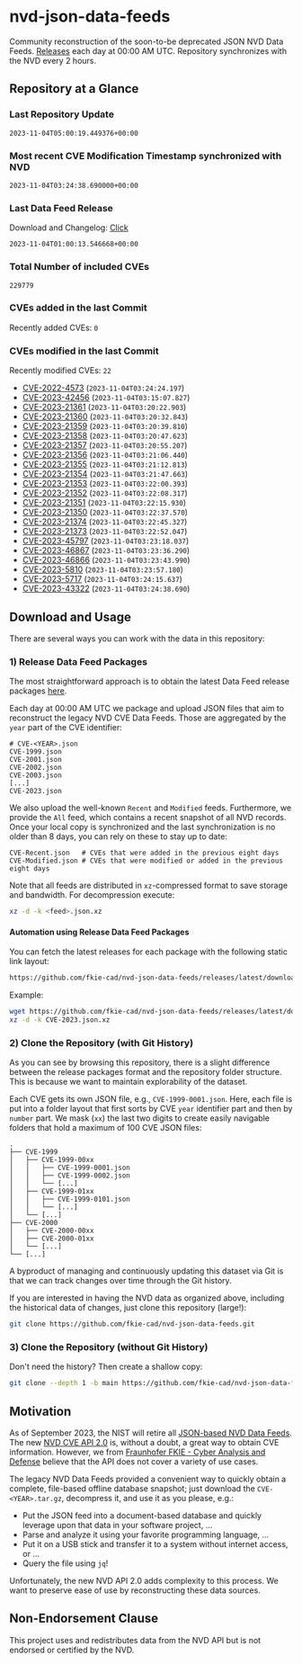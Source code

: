 # nvd-json-data-feeds

Community reconstruction of the soon-to-be deprecated JSON NVD Data Feeds. 
[Releases](https://github.com/fkie-cad/nvd-json-data-feeds/releases/latest) each day at 00:00 AM UTC.
Repository synchronizes with the NVD every 2 hours.

## Repository at a Glance

### Last Repository Update

```plain
2023-11-04T05:00:19.449376+00:00
```

### Most recent CVE Modification Timestamp synchronized with NVD

```plain
2023-11-04T03:24:38.690000+00:00
```

### Last Data Feed Release

Download and Changelog: [Click](https://github.com/fkie-cad/nvd-json-data-feeds/releases/latest)

```plain
2023-11-04T01:00:13.546668+00:00
```

### Total Number of included CVEs

```plain
229779
```

### CVEs added in the last Commit

Recently added CVEs: `0`



### CVEs modified in the last Commit

Recently modified CVEs: `22`

* [CVE-2022-4573](CVE-2022/CVE-2022-45xx/CVE-2022-4573.json) (`2023-11-04T03:24:24.197`)
* [CVE-2023-42456](CVE-2023/CVE-2023-424xx/CVE-2023-42456.json) (`2023-11-04T03:15:07.827`)
* [CVE-2023-21361](CVE-2023/CVE-2023-213xx/CVE-2023-21361.json) (`2023-11-04T03:20:22.903`)
* [CVE-2023-21360](CVE-2023/CVE-2023-213xx/CVE-2023-21360.json) (`2023-11-04T03:20:32.843`)
* [CVE-2023-21359](CVE-2023/CVE-2023-213xx/CVE-2023-21359.json) (`2023-11-04T03:20:39.810`)
* [CVE-2023-21358](CVE-2023/CVE-2023-213xx/CVE-2023-21358.json) (`2023-11-04T03:20:47.623`)
* [CVE-2023-21357](CVE-2023/CVE-2023-213xx/CVE-2023-21357.json) (`2023-11-04T03:20:55.207`)
* [CVE-2023-21356](CVE-2023/CVE-2023-213xx/CVE-2023-21356.json) (`2023-11-04T03:21:06.440`)
* [CVE-2023-21355](CVE-2023/CVE-2023-213xx/CVE-2023-21355.json) (`2023-11-04T03:21:12.813`)
* [CVE-2023-21354](CVE-2023/CVE-2023-213xx/CVE-2023-21354.json) (`2023-11-04T03:21:47.663`)
* [CVE-2023-21353](CVE-2023/CVE-2023-213xx/CVE-2023-21353.json) (`2023-11-04T03:22:00.393`)
* [CVE-2023-21352](CVE-2023/CVE-2023-213xx/CVE-2023-21352.json) (`2023-11-04T03:22:08.317`)
* [CVE-2023-21351](CVE-2023/CVE-2023-213xx/CVE-2023-21351.json) (`2023-11-04T03:22:15.930`)
* [CVE-2023-21350](CVE-2023/CVE-2023-213xx/CVE-2023-21350.json) (`2023-11-04T03:22:37.570`)
* [CVE-2023-21374](CVE-2023/CVE-2023-213xx/CVE-2023-21374.json) (`2023-11-04T03:22:45.327`)
* [CVE-2023-21373](CVE-2023/CVE-2023-213xx/CVE-2023-21373.json) (`2023-11-04T03:22:52.047`)
* [CVE-2023-45797](CVE-2023/CVE-2023-457xx/CVE-2023-45797.json) (`2023-11-04T03:23:18.037`)
* [CVE-2023-46867](CVE-2023/CVE-2023-468xx/CVE-2023-46867.json) (`2023-11-04T03:23:36.290`)
* [CVE-2023-46866](CVE-2023/CVE-2023-468xx/CVE-2023-46866.json) (`2023-11-04T03:23:43.990`)
* [CVE-2023-5810](CVE-2023/CVE-2023-58xx/CVE-2023-5810.json) (`2023-11-04T03:23:57.180`)
* [CVE-2023-5717](CVE-2023/CVE-2023-57xx/CVE-2023-5717.json) (`2023-11-04T03:24:15.637`)
* [CVE-2023-43322](CVE-2023/CVE-2023-433xx/CVE-2023-43322.json) (`2023-11-04T03:24:38.690`)


## Download and Usage

There are several ways you can work with the data in this repository:

### 1) Release Data Feed Packages

The most straightforward approach is to obtain the latest Data Feed release packages [here](https://github.com/fkie-cad/nvd-json-data-feeds/releases/latest).

Each day at 00:00 AM UTC we package and upload JSON files that aim to reconstruct the legacy NVD CVE Data Feeds.
Those are aggregated by the `year` part of the CVE identifier:

```
# CVE-<YEAR>.json
CVE-1999.json
CVE-2001.json
CVE-2002.json
CVE-2003.json
[...]
CVE-2023.json
```

We also upload the well-known `Recent` and `Modified` feeds.
Furthermore, we provide the `All` feed, which contains a recent snapshot of all NVD records.
Once your local copy is synchronized and the last synchronization is no older than 8 days, you can rely on these to stay up to date:

```plain
CVE-Recent.json   # CVEs that were added in the previous eight days
CVE-Modified.json # CVEs that were modified or added in the previous eight days
```

Note that all feeds are distributed in `xz`-compressed format to save storage and bandwidth.
For decompression execute:

```sh
xz -d -k <feed>.json.xz
```


#### Automation using Release Data Feed Packages

You can fetch the latest releases for each package with the following static link layout:

```sh
https://github.com/fkie-cad/nvd-json-data-feeds/releases/latest/download/CVE-<YEAR>.json.xz
```

Example:

```sh
wget https://github.com/fkie-cad/nvd-json-data-feeds/releases/latest/download/CVE-2023.json.xz
xz -d -k CVE-2023.json.xz
```

### 2) Clone the Repository (with Git History)

As you can see by browsing this repository, there is a slight difference between the release packages format and the repository folder structure.
This is because we want to maintain explorability of the dataset.

Each CVE gets its own JSON file, e.g., `CVE-1999-0001.json`.
Here, each file is put into a folder layout that first sorts by CVE `year` identifier part and then by `number` part.
We mask (`xx`) the last two digits to create easily navigable folders that hold a maximum of 100 CVE JSON files:

```plain
.
├── CVE-1999
│   ├── CVE-1999-00xx
│   │   ├── CVE-1999-0001.json
│   │   ├── CVE-1999-0002.json
│   │   └── [...]
│   ├── CVE-1999-01xx
│   │   ├── CVE-1999-0101.json
│   │   └── [...]
│   └── [...]
├── CVE-2000
│   ├── CVE-2000-00xx
│   ├── CVE-2000-01xx
│   └── [...]
└── [...]
```

A byproduct of managing and continuously updating this dataset via Git is that we can track changes over time through the Git history.

If you are interested in having the NVD data as organized above, including the historical data of changes, just clone this repository (large!):

```sh
git clone https://github.com/fkie-cad/nvd-json-data-feeds.git
```

### 3) Clone the Repository (without Git History)

Don't need the history? Then create a shallow copy:

```sh
git clone --depth 1 -b main https://github.com/fkie-cad/nvd-json-data-feeds.git
```

## Motivation

As of September 2023, the NIST will retire all [JSON-based NVD Data Feeds](https://nvd.nist.gov/vuln/data-feeds#divRetirementBanner-1).
The new [NVD CVE API 2.0](https://nvd.nist.gov/developers/vulnerabilities) is, without a doubt, a great way to obtain CVE information.
However, we from [Fraunhofer FKIE - Cyber Analysis and Defense](https://www.fkie.fraunhofer.de/en/departments/cad.html) believe that the API does not cover a variety of use cases.

The legacy NVD Data Feeds provided a convenient way to quickly obtain a complete, file-based offline database snapshot; just download the `CVE-<YEAR>.tar.gz`, decompress it, and use it as you please, e.g.:

* Put the JSON feed into a document-based database and quickly leverage upon that data in your software project, ...
* Parse and analyze it using your favorite programming language, ...
* Put it on a USB stick and transfer it to a system without internet access, or ...
* Query the file using `jq`!

Unfortunately, the new NVD API 2.0 adds complexity to this process.
We want to preserve ease of use by reconstructing these data sources.

## Non-Endorsement Clause

This project uses and redistributes data from the NVD API but is not endorsed or certified by the NVD.